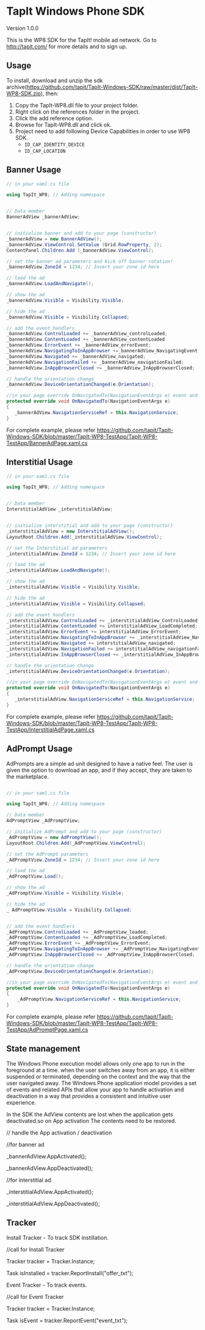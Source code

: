 TapIt Windows Phone SDK
=======================
Version 1.0.0

This is the WP8 SDK for the TapIt! mobile ad network. Go to http://tapit.com/ for more details and to sign up.

Usage
---------
To install, download and unzip the sdk archive(https://github.com/tapit/TapIt-Windows-SDK/raw/master/dist/TapIt-WP8-SDK.zip),
then:

1.  Copy the TapIt-WP8.dll file to your project folder. 
2.   Right click on the references folder in the project.
3.	Click the add reference option.
4.	Browse for TapIt-WP8.dll and click ok.
5.	Project need to add following Device Capabilities in order to use WP8 SDK.
    *	````ID_CAP_IDENTITY_DEVICE````
    *	````ID_CAP_LOCATION````



Banner Usage
-------------------
````csharp
// in your xaml.cs file

using TapIt_WP8; // Adding namespace


// Data member
BannerAdView _bannerAdView;


// initialize banner and add to your page (constructor)
_bannerAdView = new BannerAdView();
_bannerAdView.ViewControl.SetValue (Grid.RowProperty, 2);
ContentPanel.Children.Add (_bannerAdView.ViewControl);

// set the banner ad parameters and kick off banner rotation!
_bannerAdView.ZoneId = 1234; // Insert your zone id here

// load the ad
_bannerAdView.LoadAndNavigate();

// show the ad
_bannerAdView.Visible = Visibility.Visible;

// hide the ad
_bannerAdView.Visible = Visibility.Collapsed;

// add the event handlers
_bannerAdView.ControlLoaded += _bannerAdView_controlLoaded;
_bannerAdView.ContentLoaded += _bannerAdView_contentLoaded        
_bannerAdView.ErrorEvent += _bannerAdView_errorEvent;       
_bannerAdView.NavigatingToInAppBrowser +=_bannerAdView_NavigatingEvent;         
_bannerAdView.Navigated += _bannerAdView_navigated;     
_bannerAdView.NavigationFailed += _bannerAdView_navigationFailed;
_bannerAdView.InAppBrowserClosed += _bannerAdView_InAppBrowserClosed;

// handle the orientation change
_bannerAdView.DeviceOrientationChanged(e.Orientation);

//in your page override OnNavigatedTo(NavigationEventArgs e) event and set NavigationService property.
protected override void OnNavigatedTo(NavigationEventArgs e)
{
   _bannerAdView.NavigationServiceRef = this.NavigationService;
}

````
For complete example, please refer
https://github.com/tapit/TapIt-Windows-SDK/blob/master/TapIt-WP8-TestApp/TapIt-WP8-TestApp/BannerAdPage.xaml.cs 


Interstitial Usage
-----------------------
````csharp
// in your xaml.cs file

using TapIt_WP8; // Adding namespace


// Data member
InterstitialAdView _interstitialAdView;


// initialize interstitial and add to your page (constructor)
_interstitialAdView = new InterstitialAdView();
LayoutRoot.Children.Add(_interstitialAdView.ViewControl);

// set the Interstitial ad parameters	
_interstitialAdView.ZoneId = 1234; // Insert your zone id here

// load the ad
_interstitialAdView.LoadAndNavigate();

// show the ad
_interstitialAdView.Visible = Visibility.Visible;

// hide the ad
_interstitialAdView.Visible = Visibility.Collapsed;

// add the event handlers
_interstitialAdView.ControlLoaded += _interstitialAdView_ControlLoaded;     \
_interstitialAdView.ContentLoaded += interstitialAdView_LoadCompleted;         
_interstitialAdView.ErrorEvent += interstitialAdView_ErrorEvent;         
_interstitialAdView.NavigatingToInAppBrowser += _interstitialAdView_NavigatingEvent;       
_interstitialAdView.Navigated += interstitialAdView_navigated;       
_interstitialAdView.NavigationFailed += interstitialAdView_navigationFailed;
_interstitialAdView.InAppBrowserClosed += _interstitialAdView_InAppBrowserClosed;

// handle the orientation change
_interstitialAdView.DeviceOrientationChanged(e.Orientation);

//in your page override OnNavigatedTo(NavigationEventArgs e) event and set NavigationService property.
protected override void OnNavigatedTo(NavigationEventArgs e)
{
   _interstitialAdView.NavigationServiceRef = this.NavigationService;
}

````
For complete example, please refer 
https://github.com/tapit/TapIt-Windows-SDK/blob/master/TapIt-WP8-TestApp/TapIt-WP8-TestApp/InterstitialAdPage.xaml.cs 

AdPrompt Usage
-----------------------
AdPrompts are a simple ad unit designed to have a native feel.  The user is given the option to download an app, 
and if they accept, they are taken to the marketplace.

````csharp

// in your xaml.cs file

using TapIt_WP8; // Adding namespace

// Data member
AdPromptView _AdPromptView;

// initialize AdPrompt and add to your page (constructor)
_AdPromptView = new AdPromptView();
LayoutRoot.Children.Add(_AdPromptView.ViewControl);

// set the AdPrompt parameters 
_AdPromptView.ZoneId = 1234; // Insert your zone id here 

// load the ad
_AdPromptView.Load();

// show the ad
_AdPromptView.Visible = Visibility.Visible;

// hide the ad
_ AdPromptView.Visible = Visibility.Collapsed;


// add the event handlers
_AdPromptView.ControlLoaded += _AdPromptView_loaded;      
_AdPromptView.ContentLoaded += _AdPromptView_LoadCompleted;  
_AdPromptView.ErrorEvent += _AdPromptView_ErrorEvent; 
_AdPromptView.NavigatingToInAppBrowser += _AdPromptView_NavigatingEvent;
_AdPromptView.InAppBrowserClosed += _AdPromptView_InAppBrowserClosed;

// handle the orientation change
_AdPromptView.DeviceOrientationChanged(e.Orientation);

//in your page override OnNavigatedTo(NavigationEventArgs e) event and set NavigationService property.
protected override void OnNavigatedTo(NavigationEventArgs e)
{
    _AdPromptView.NavigationServiceRef = this.NavigationService;
}


````
For complete example, please refer 
https://github.com/tapit/TapIt-Windows-SDK/blob/master/TapIt-WP8-TestApp/TapIt-WP8-TestApp/AdPromptPage.xaml.cs 

State management
-------------------

The Windows Phone execution model allows only one app to run in the foreground at a time.
when the user switches away from an app, it is either suspended or terminated,
depending on the context and the way that the user navigated away.
The Windows Phone application model provides a set of events and related APIs that allow your 
app to handle activation and deactivation in a way that provides a consistent and intuitive user experience.

In the SDK the AdView contents are lost when the application gets deactivated.so on App activation
The contents need to be restored.


// handle the App activation / deactivation

//for banner ad

_bannerAdView.AppActivated(); 

_bannerAdView.AppDeactivated();

//for interstitial ad

_interstitialAdView.AppActivated();

_interstitialAdView.AppDeactivated();

Tracker
-------
Install Tracker - To track SDK instillation.

//call for Install Tracker

Tracker tracker = Tracker.Instance;

Task<bool> isInstalled = tracker.ReportInstall("offer_txt");

Event Tracker - To track events.

//call for Event Tracker

Tracker tracker = Tracker.Instance;

Task<bool> isEvent = tracker.ReportEvent("event_txt");

